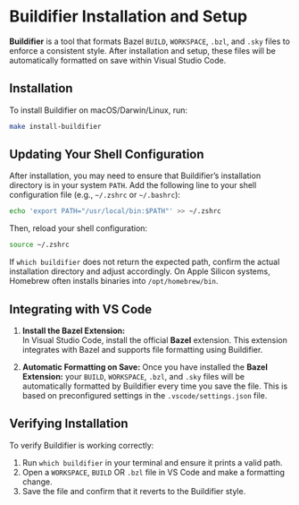 # Buildifier Installation and Setup

**Buildifier** is a tool that formats Bazel `BUILD`, `WORKSPACE`, `.bzl`, and `.sky` files to enforce a consistent style. After installation and setup, these files will be automatically formatted on save within Visual Studio Code.

## Installation

To install Buildifier on macOS/Darwin/Linux, run:

```bash
make install-buildifier
```

## Updating Your Shell Configuration

After installation, you may need to ensure that Buildifier’s installation directory is in your system `PATH`. Add the following line to your shell configuration file (e.g., `~/.zshrc` or `~/.bashrc`):

```bash
echo 'export PATH="/usr/local/bin:$PATH"' >> ~/.zshrc
```

Then, reload your shell configuration:

```bash
source ~/.zshrc
```

If `which buildifier` does not return the expected path, confirm the actual installation directory and adjust accordingly. On Apple Silicon systems, Homebrew often installs binaries into `/opt/homebrew/bin`.

## Integrating with VS Code

1. **Install the Bazel Extension:**  
   In Visual Studio Code, install the official **Bazel** extension. This extension integrates with Bazel and supports file formatting using Buildifier.

2. **Automatic Formatting on Save:**
   Once you have installed the **Bazel Extension:** your `BUILD`, `WORKSPACE`, `.bzl`, and `.sky` files will be automatically formatted by Buildifier every time you save the file. This is based on preconfigured settings in the `.vscode/settings.json` file.

## Verifying Installation

To verify Buildifier is working correctly:

1. Run `which buildifier` in your terminal and ensure it prints a valid path.
2. Open a `WORKSPACE`, `BUILD` OR `.bzl` file in VS Code and make a formatting change.
3. Save the file and confirm that it reverts to the Buildifier style.
